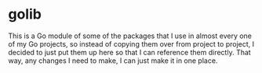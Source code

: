 # golib

This is a Go module of some of the packages that I use in almost every one of
my Go projects, so instead of copying them over from project to project, I
decided to just put them up here so that I can reference them directly. That
way, any changes I need to make, I can just make it in one place.
